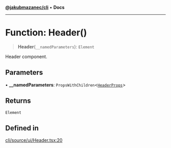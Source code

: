 [**@jakubmazanec/cli**](../README.md) • **Docs**

---

# Function: Header()

> **Header**(`__namedParameters`): `Element`

Header component.

## Parameters

• **\_\_namedParameters**: `PropsWithChildren`\<[`HeaderProps`](../type-aliases/HeaderProps.md)\>

## Returns

`Element`

## Defined in

[cli/source/ui/Header.tsx:20](https://github.com/jakubmazanec/tools/blob/1c4f0471e4ca7ee64c14124101a8ac795175e9bf/packages/cli/source/ui/Header.tsx#L20)
